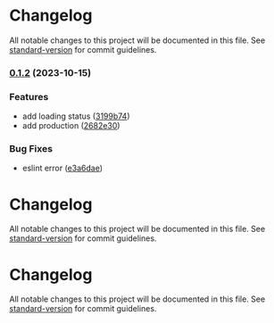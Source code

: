 # Changelog

All notable changes to this project will be documented in this file. See [standard-version](https://github.com/conventional-changelog/standard-version) for commit guidelines.

### [0.1.2](https://github.com/Danny101201/trpc_todo/compare/v0.1.1...v0.1.2) (2023-10-15)


### Features

* add loading status ([3199b74](https://github.com/Danny101201/trpc_todo/commit/3199b749e1c1f6acfcf4e641775dffcba3ea17a7))
* add production ([2682e30](https://github.com/Danny101201/trpc_todo/commit/2682e307a4bb1970e0d2a9a387ee8cca51a50e25))


### Bug Fixes

* eslint error ([e3a6dae](https://github.com/Danny101201/trpc_todo/commit/e3a6daeec40128b598d423ca0884cf337e59fc63))

# Changelog

All notable changes to this project will be documented in this file. See [standard-version](https://github.com/conventional-changelog/standard-version) for commit guidelines.

# Changelog

All notable changes to this project will be documented in this file. See [standard-version](https://github.com/conventional-changelog/standard-version) for commit guidelines.
